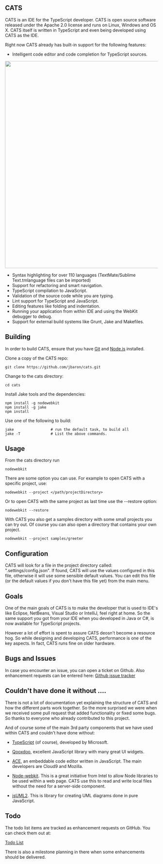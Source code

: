 ## CATS

CATS is an IDE for the TypeScript developer. CATS is open source software released under the Apache 2.0 license and runs on Linux, Windows and OS X. 
CATS itself is written in TypeScript and even being developed using CATS as the IDE. 

Right now CATS already has built-in support for the following features:

- Intelligent code editor and code completion for TypeScript sources.
 
<img width="680" src="https://raw.github.com/jbaron/cats/master/artifacts/cats_screenshot.png" />

- Syntax highlighting for over 110 languages (TextMate/Sublime Text.tmlanguage files can be imported)
- Support for refactoring and smart navigation.
- TypeScript compilation to JavaScript.
- Validation of the source code while you are typing.
- Lint support for TypeScript and JavaScript.
- Editing features like folding and indentation.
- Running your application from within IDE and using the WebKit debugger to debug.
- Support for external build systems like Grunt, Jake and Makefiles.

## Building

In order to build CATS, ensure that you have 
[Git](http://git-scm.com/downloads) and [Node.js](http://nodejs.org/) installed.

Clone a copy of the CATS repo:

```
git clone https://github.com/jbaron/cats.git
```

Change to the cats directory:

```
cd cats
```

Install Jake tools and the dependencies:

```
npm install -g nodewebkit
npm install -g jake
npm install
```

Use one of the following to build:

```
jake                 # run the default task, to build all
jake -T              # List the above commands. 
```


## Usage
From the cats directory run 

```shell
nodewebkit
```

There are some option you can use. For example to open CATS with a specific project, use:

```shell        
nodewebkit --project </path/projectDirectory>
```

Or to open CATS with the same project as last time use the --restore option:

```shell
nodewebkit --restore
```

With CATS you also get a samples directory with some small projects you can try out. Of course you can also open a directory that contains your own project. 

```shell
nodewebkit --project samples/greeter
```

## Configuration

CATS will look for a file in the project directory called: ".settings/config.json". If found, CATS will use the values configured in this file, otherwise it will use some sensible default values.
You can edit this file (or the default values if you don't have this file yet) from the main menu.


## Goals

One of the main goals of CATS is to make the developer that is used to IDE's like Eclipse, NetBeans, Visual Studio or IntelliJ, feel right at home. 
So the same support you got from your IDE when you developed in Java or C#, is now available for TypeScript projects.

However a lot of effort is spent to assure CATS deosn't become a resource hog. So while designing and developing CATS, performance is one of the key aspects.
In fact, CATS runs fine on older hardware.


## Bugs and Issues

In case you encounter an issue, you can open a ticket on Github. 
Also enhancement requests can be entered here: [Github issue tracker](https://github.com/jbaron/cats/issues)


## Couldn't have done it without ....

There is not a lot of documentation yet explaining the structure of CATS and how the different parts work together. 
So the more surprised we were when we received some pull request that added functionality or fixed some bugs. So thanks to everyone who
already contributed to this project.

And of course some of the main 3rd party components that we have used within CATS and couldn't have done without:

- [TypeScript](http://www.typescriptlang.org) (of course), developed by Microsoft.

- [Qooxdoo](http://www.qooxdoo.org), excellent JavaScript library with many great UI widgets.  

- [ACE](http://ace.ajax.org), an embeddable code editor written in JavaScript. The main developers are Cloud9 and Mozilla.

- [Node-webkit](https://github.com/rogerwang/node-webkit). This is a great initiative from Intel to allow Node libraries to be used within a web page. 
  CATS use this to read and write local files without the need for a server-side component.

- [jsUML2](http://www.jrromero.net/tools/jsUML2). This is library for creating UML diagrams done in pure JavaScript.

## Todo

The todo list items are tracked as enhancement requests on GitHub. You can check them out at:

[Todo List](https://github.com/jbaron/cats/issues?labels=enhancement&page=1&state=open)

There is also a milestone planning in there when some enhancements should be delivered. 


